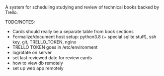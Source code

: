 A system for scheduling studying and review of technical books backed by Trello.


TODO/NOTES:
- Cards should really be a separate table from book sections
- Formalize/document host setup: python3.8 (+ special sqlite stuff), ssh key, git, TRELLO_TOKEN, nginx
- TRELLO TOKEN goes in /etc/environment
- logrotate on server
- set last reviewed date for review cards
- how to view db remotely
- set up web app remotely
